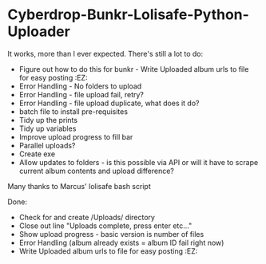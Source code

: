 # Cyberdrop-Bunkr-Lolisafe-Python-Uploader

It works, more than I ever expected. There's still a lot to do:

- Figure out how to do this for bunkr - Write Uploaded album urls to file for easy posting :EZ:
- Error Handling - No folders to upload
- Error Handling - file upload fail, retry?
- Error Handling - file upload duplicate, what does it do?
- batch file to install pre-requisites
- Tidy up the prints 
- Tidy up variables
- Improve upload progress to fill bar
- Parallel uploads?
- Create exe
- Allow updates to folders - is this possible via API or will it have to scrape current album contents and upload difference?



Many thanks to Marcus' lolisafe bash script



Done:
- Check for and create /Uploads/ directory
- Close out line "Uploads complete, press enter etc..."
- Show upload progress - basic version is number of files
- Error Handling (album already exists = album ID fail right now)
- Write Uploaded album urls to file for easy posting :EZ:
